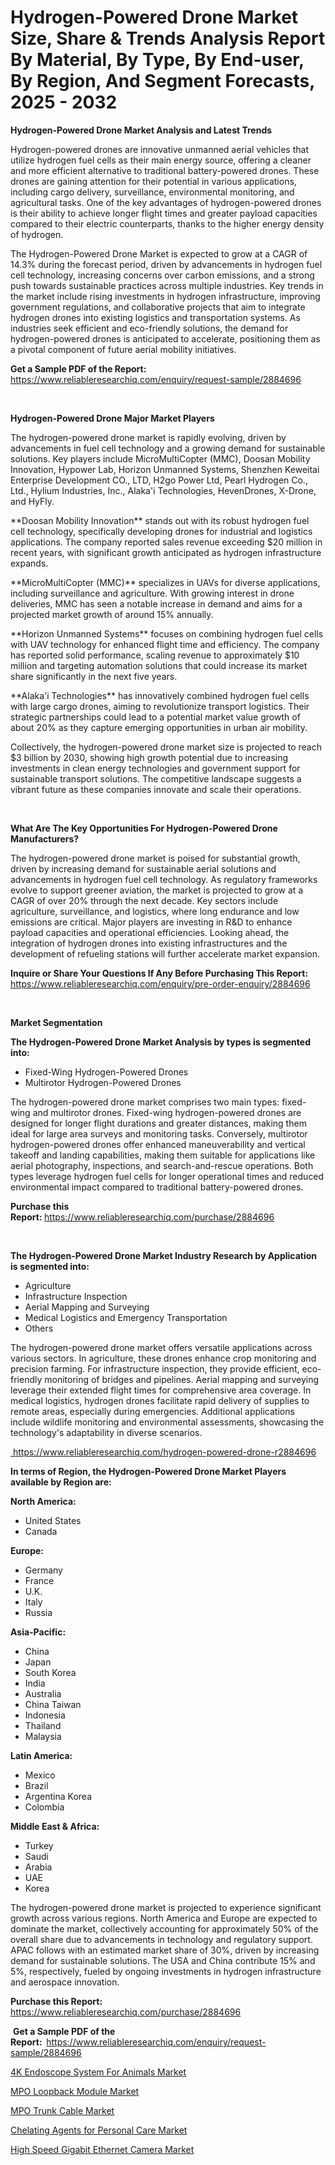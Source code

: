 <p><h1>Hydrogen-Powered Drone Market Size, Share & Trends Analysis Report By Material, By Type, By End-user, By Region, And Segment Forecasts, 2025 - 2032</h1></p><p><strong>Hydrogen-Powered Drone Market Analysis and Latest Trends</strong></p>
<p><p>Hydrogen-powered drones are innovative unmanned aerial vehicles that utilize hydrogen fuel cells as their main energy source, offering a cleaner and more efficient alternative to traditional battery-powered drones. These drones are gaining attention for their potential in various applications, including cargo delivery, surveillance, environmental monitoring, and agricultural tasks. One of the key advantages of hydrogen-powered drones is their ability to achieve longer flight times and greater payload capacities compared to their electric counterparts, thanks to the higher energy density of hydrogen.</p><p>The Hydrogen-Powered Drone Market is expected to grow at a CAGR of 14.3% during the forecast period, driven by advancements in hydrogen fuel cell technology, increasing concerns over carbon emissions, and a strong push towards sustainable practices across multiple industries. Key trends in the market include rising investments in hydrogen infrastructure, improving government regulations, and collaborative projects that aim to integrate hydrogen drones into existing logistics and transportation systems. As industries seek efficient and eco-friendly solutions, the demand for hydrogen-powered drones is anticipated to accelerate, positioning them as a pivotal component of future aerial mobility initiatives.</p></p>
<p><strong>Get a Sample PDF of the Report:&nbsp;</strong> <a href="https://www.reliableresearchiq.com/enquiry/request-sample/2884696?utm_campaign=1896&utm_medium=2&utm_source=Github&utm_content=ia&utm_term=13032025&utm_id=hydrogen-powered-drone">https://www.reliableresearchiq.com/enquiry/request-sample/2884696</a></p>
<p>&nbsp;</p>
<p><strong>Hydrogen-Powered Drone Major Market Players</strong></p>
<p><p>The hydrogen-powered drone market is rapidly evolving, driven by advancements in fuel cell technology and a growing demand for sustainable solutions. Key players include MicroMultiCopter (MMC), Doosan Mobility Innovation, Hypower Lab, Horizon Unmanned Systems, Shenzhen Keweitai Enterprise Development CO., LTD, H2go Power Ltd, Pearl Hydrogen Co., Ltd., Hylium Industries, Inc., Alaka'i Technologies, HevenDrones, X-Drone, and HyFly.</p><p>**Doosan Mobility Innovation** stands out with its robust hydrogen fuel cell technology, specifically developing drones for industrial and logistics applications. The company reported sales revenue exceeding $20 million in recent years, with significant growth anticipated as hydrogen infrastructure expands.</p><p>**MicroMultiCopter (MMC)** specializes in UAVs for diverse applications, including surveillance and agriculture. With growing interest in drone deliveries, MMC has seen a notable increase in demand and aims for a projected market growth of around 15% annually.</p><p>**Horizon Unmanned Systems** focuses on combining hydrogen fuel cells with UAV technology for enhanced flight time and efficiency. The company has reported solid performance, scaling revenue to approximately $10 million and targeting automation solutions that could increase its market share significantly in the next five years.</p><p>**Alaka'i Technologies** has innovatively combined hydrogen fuel cells with large cargo drones, aiming to revolutionize transport logistics. Their strategic partnerships could lead to a potential market value growth of about 20% as they capture emerging opportunities in urban air mobility.</p><p>Collectively, the hydrogen-powered drone market size is projected to reach $3 billion by 2030, showing high growth potential due to increasing investments in clean energy technologies and government support for sustainable transport solutions. The competitive landscape suggests a vibrant future as these companies innovate and scale their operations.</p></p>
<p>&nbsp;</p>
<p><strong>What Are The Key Opportunities For Hydrogen-Powered Drone Manufacturers?</strong></p>
<p><p>The hydrogen-powered drone market is poised for substantial growth, driven by increasing demand for sustainable aerial solutions and advancements in hydrogen fuel cell technology. As regulatory frameworks evolve to support greener aviation, the market is projected to grow at a CAGR of over 20% through the next decade. Key sectors include agriculture, surveillance, and logistics, where long endurance and low emissions are critical. Major players are investing in R&D to enhance payload capacities and operational efficiencies. Looking ahead, the integration of hydrogen drones into existing infrastructures and the development of refueling stations will further accelerate market expansion.</p></p>
<p><strong>Inquire or Share Your Questions If Any Before Purchasing This Report:</strong> <a href="https://www.reliableresearchiq.com/enquiry/pre-order-enquiry/2884696?utm_campaign=1896&utm_medium=2&utm_source=Github&utm_content=ia&utm_term=13032025&utm_id=hydrogen-powered-drone">https://www.reliableresearchiq.com/enquiry/pre-order-enquiry/2884696</a></p>
<p>&nbsp;</p>
<p><strong>Market Segmentation</strong></p>
<p><strong>The Hydrogen-Powered Drone Market Analysis by types is segmented into:</strong></p>
<p><ul><li>Fixed-Wing Hydrogen-Powered Drones</li><li>Multirotor Hydrogen-Powered Drones</li></ul></p>
<p><p>The hydrogen-powered drone market comprises two main types: fixed-wing and multirotor drones. Fixed-wing hydrogen-powered drones are designed for longer flight durations and greater distances, making them ideal for large area surveys and monitoring tasks. Conversely, multirotor hydrogen-powered drones offer enhanced maneuverability and vertical takeoff and landing capabilities, making them suitable for applications like aerial photography, inspections, and search-and-rescue operations. Both types leverage hydrogen fuel cells for longer operational times and reduced environmental impact compared to traditional battery-powered drones.</p></p>
<p><strong>Purchase this Report:&nbsp;</strong><a href="https://www.reliableresearchiq.com/purchase/2884696?utm_campaign=1896&utm_medium=2&utm_source=Github&utm_content=ia&utm_term=13032025&utm_id=hydrogen-powered-drone">https://www.reliableresearchiq.com/purchase/2884696</a></p>
<p>&nbsp;</p>
<p><strong>The Hydrogen-Powered Drone Market Industry Research by Application is segmented into:</strong></p>
<p><ul><li>Agriculture</li><li>Infrastructure Inspection</li><li>Aerial Mapping and Surveying</li><li>Medical Logistics and Emergency Transportation</li><li>Others</li></ul></p>
<p><p>The hydrogen-powered drone market offers versatile applications across various sectors. In agriculture, these drones enhance crop monitoring and precision farming. For infrastructure inspection, they provide efficient, eco-friendly monitoring of bridges and pipelines. Aerial mapping and surveying leverage their extended flight times for comprehensive area coverage. In medical logistics, hydrogen drones facilitate rapid delivery of supplies to remote areas, especially during emergencies. Additional applications include wildlife monitoring and environmental assessments, showcasing the technology's adaptability in diverse scenarios.</p></p>
<p><a href="https://www.reliableresearchiq.com/hydrogen-powered-drone-r2884696?utm_campaign=1896&utm_medium=2&utm_source=Github&utm_content=ia&utm_term=13032025&utm_id=hydrogen-powered-drone">&nbsp;https://www.reliableresearchiq.com/hydrogen-powered-drone-r2884696</a></p>
<p><strong>In terms of Region, the Hydrogen-Powered Drone Market Players available by Region are:</strong></p>
<p>
    <p> <strong> North America: </strong>
        <ul>
            <li>United States</li>
            <li>Canada</li>
        </ul>
        </p> 
    <p> <strong> Europe: </strong>
        <ul>
            <li>Germany</li>
            <li>France</li>
            <li>U.K.</li>
            <li>Italy</li>
            <li>Russia</li>
        </ul>
        </p> 
    <p> <strong> Asia-Pacific: </strong>
        <ul>
            <li>China</li>
            <li>Japan</li>
            <li>South Korea</li>
            <li>India</li>
            <li>Australia</li>
            <li>China Taiwan</li>
            <li>Indonesia</li>
            <li>Thailand</li>
            <li>Malaysia</li>
        </ul>
        </p> 
    <p> <strong> Latin America: </strong>
        <ul>
            <li>Mexico</li>
            <li>Brazil</li>
            <li>Argentina Korea</li>
            <li>Colombia</li>
        </ul>
        </p> 
    <p> <strong> Middle East & Africa: </strong>
        <ul>
            <li>Turkey</li>
            <li>Saudi</li>
            <li>Arabia</li>
            <li>UAE</li>
            <li>Korea</li>
        </ul>
    </p>
    </p>
<p><p>The hydrogen-powered drone market is projected to experience significant growth across various regions. North America and Europe are expected to dominate the market, collectively accounting for approximately 50% of the overall share due to advancements in technology and regulatory support. APAC follows with an estimated market share of 30%, driven by increasing demand for sustainable solutions. The USA and China contribute 15% and 5%, respectively, fueled by ongoing investments in hydrogen infrastructure and aerospace innovation.</p></p>
<p><strong>Purchase this Report: </strong><a href="https://www.reliableresearchiq.com/purchase/2884696?utm_campaign=1896&utm_medium=2&utm_source=Github&utm_content=ia&utm_term=13032025&utm_id=hydrogen-powered-drone">https://www.reliableresearchiq.com/purchase/2884696</a></p>
<p>&nbsp;<strong>Get a Sample PDF of the Report:&nbsp;&nbsp;</strong><a href="https://www.reliableresearchiq.com/enquiry/request-sample/2884696?utm_campaign=1896&utm_medium=2&utm_source=Github&utm_content=ia&utm_term=13032025&utm_id=hydrogen-powered-drone">https://www.reliableresearchiq.com/enquiry/request-sample/2884696</a></p>
<p><strong></strong></p>
<p><p><a href="https://github.com/achilekirwan/Market-Research-Report-List-1/blob/main/4k-endoscope-system-for-animals-market.md?utm_campaign=1896&utm_medium=2&utm_source=Github&utm_content=ia&utm_term=13032025&utm_id=hydrogen-powered-drone">4K Endoscope System For Animals Market</a></p><p><a href="https://github.com/roceljiabur/Market-Research-Report-List-1/blob/main/mpo-loopback-module-market.md?utm_campaign=1896&utm_medium=2&utm_source=Github&utm_content=ia&utm_term=13032025&utm_id=hydrogen-powered-drone">MPO Loopback Module Market</a></p><p><a href="https://github.com/bettysbozer/Market-Research-Report-List-1/blob/main/mpo-trunk-cable-market.md?utm_campaign=1896&utm_medium=2&utm_source=Github&utm_content=ia&utm_term=13032025&utm_id=hydrogen-powered-drone">MPO Trunk Cable Market</a></p><p><a href="https://github.com/safurdorthu8/Market-Research-Report-List-1/blob/main/chelating-agents-for-personal-care-market.md?utm_campaign=1896&utm_medium=2&utm_source=Github&utm_content=ia&utm_term=13032025&utm_id=hydrogen-powered-drone">Chelating Agents for Personal Care Market</a></p><p><a href="https://github.com/pupunhez/Market-Research-Report-List-1/blob/main/high-speed-gigabit-ethernet-camera-market.md?utm_campaign=1896&utm_medium=2&utm_source=Github&utm_content=ia&utm_term=13032025&utm_id=hydrogen-powered-drone">High Speed Gigabit Ethernet Camera Market</a></p></p>